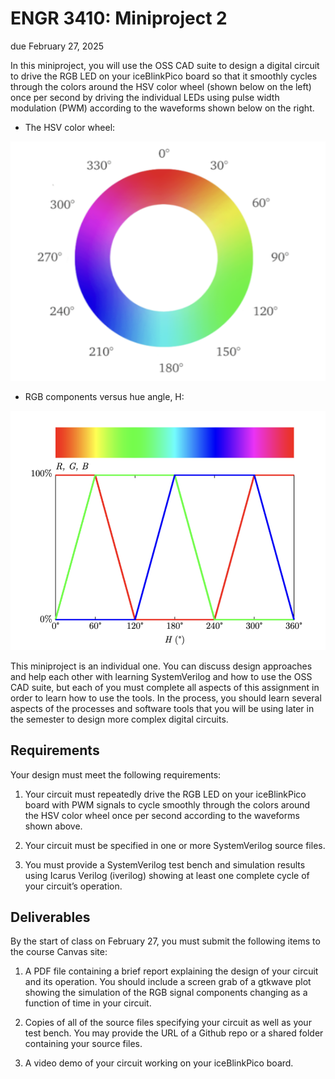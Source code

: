 # ENGR 3410: Miniproject 2

due February 27, 2025

In this miniproject, you will use the OSS CAD suite to design a digital circuit to drive the RGB LED on your iceBlinkPico board so that it smoothly cycles through the colors around the HSV color wheel (shown below on the left) once per second by driving the individual LEDs using pulse width modulation (PWM) according to the waveforms shown below on the right.

- The HSV color wheel:

![HSV color wheel](./assets/img1.png)

- RGB components versus hue angle, H:

![RGB components versus hue angle](./assets/img2.png)

This miniproject is an individual one. You can discuss design approaches and help each other with learning SystemVerilog and how to use the OSS CAD suite, but each of you must complete all aspects of this assignment in order to learn how to use the tools. In the process, you should learn several aspects of the processes and software tools that you will be using later in the semester to design more complex digital circuits.

## Requirements

Your design must meet the following requirements:

1. Your circuit must repeatedly drive the RGB LED on your iceBlinkPico board with
PWM signals to cycle smoothly through the colors around the HSV color wheel once
per second according to the waveforms shown above.

2. Your circuit must be specified in one or more SystemVerilog source files.

3. You must provide a SystemVerilog test bench and simulation results using Icarus Verilog (iverilog) showing at least one complete cycle of your circuit’s operation.

## Deliverables

By the start of class on February 27, you must submit the following items
to the course Canvas site:

1. A PDF file containing a brief report explaining the design of your circuit and its operation. You should include a screen grab of a gtkwave plot showing the simulation of the RGB signal components changing as a function of time in your circuit.

2. Copies of all of the source files specifying your circuit as well as your test bench. You may provide the URL of a Github repo or a shared folder containing your source files.

3. A video demo of your circuit working on your iceBlinkPico board.
